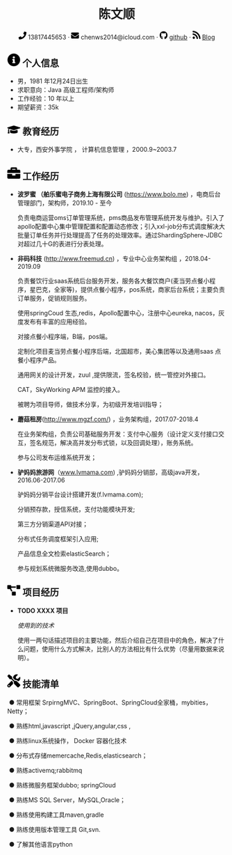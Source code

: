  <center>
     <h1>陈文顺</h1>
     <div>
         <span>
             <img src="assets/phone-solid.svg" width="18px">
             13817445653
         </span>
         ·
         <span>
             <img src="assets/envelope-solid.svg" width="18px">
             chenws2014@icloud.com
         </span>
         ·
         <span>
             <img src="assets/github-brands.svg" width="18px">
             <a href="https://github.com/cws1981">github</a>
         </span>
         ·
         <span>
             <img src="assets/rss-solid.svg" width="18px">
             <a href="https://www.cnblogs.com/wenshun/">Blog</a>
         </span>
     </div>
 </center>


 ## <img src="assets/info-circle-solid.svg" width="30px"> 个人信息 

 - 男，1981 年12月24日出生
 - 求职意向：Java 高级工程师/架构师
 - 工作经验：10 年以上
 - 期望薪资：35k

## <img src="assets/graduation-cap-solid.svg" width="30px"> 教育经历

- 大专，西安外事学院 ， 计算机信息管理 ，2000.9~2003.7

## <img src="assets/briefcase-solid.svg" width="30px"> 工作经历

- **波罗蜜 （舶乐蜜电子商务上海有限公司** (https://www.bolo.me) ，电商后台管理部门，架构师，2019.10 - 至今

   负责电商运营oms订单管理系统，pms商品发布管理系统开发与维护。引入了apollo配置中心集中管理配置和配置动态修改；引入xxl-job分布式调度解决大批量订单任务并行处理提高了任务的处理效率。通过ShardingSphere-JDBC 对超过几十G的表进行分表处理。
   
- **非码科技** (http://www.freemud.cn) ，专业中心业务架构组 ，2018.04-2019.09   

   负责餐饮行业saas系统后台服务开发，服务各大餐饮商户(麦当劳点餐小程序，星巴克，全家等)，提供点餐小程序，pos系统，商家后台系统；主要负责订单服务，促销规则服务。

   使用springCoud 生态,redis，Apollo配置中心，注册中心eureka, nacos，灰度发布有丰富的应用经验。

   对接点餐小程序端，B端，pos端。

   定制化项目麦当劳点餐小程序后端，北国超市，美心集团等以及通用saas 点餐小程序产品。

   通用网关的设计开发，zuul ,提供限流，签名校验，统一管控对外接口。

   CAT，SkyWorking APM 监控的接入。

   被聘为项目导师，做技术分享，为初级开发培训指导；

- **蘑菇租房**(http://www.mgzf.com/) ，业务架构组，2017.07-2018.4

    在业务架构组，负责公司基础服务开发：支付中心服务（设计定义支付接口交互，签名规范，解决高并发分布式锁，以及回调处理），账务系统。

    参与公司发布运维系统开发；

- **驴妈妈旅游网**（www.lvmama.com) ,驴妈妈分销部，高级java开发，2016.06-2017.06

   驴妈妈分销平台设计搭建开发(f.lvmama.com); 

   分销预存款，授信系统，支付功能模块开发; 

   第三方分销渠道API对接； 

   分布式任务调度框架引入应用; 

   产品信息全文检索elasticSearch； 

   参与规划系统微服务改造,使用dubbo。 

## <img src="assets/project-diagram-solid.svg" width="30px"> 项目经历

- **TODO XXXX 项目**

  *使用到的技术*

  使用一两句话描述项目的主要功能，然后介绍自己在项目中的角色，解决了什么问题，使用什么方式解决，比别人的方法相比有什么优势（尽量用数据来说明）。

## <img src="assets/tools-solid.svg" width="30px"> 技能清单

​	● 常用框架 SrpirngMVC、SpringBoot、SpringCloud全家桶，mybities，Netty；  

​	● 熟练html,javascript ,jQuery,angular,css ,  

​	● 熟练linux系统操作， Docker 容器化技术

​	● 分布式存储memercache,Redis,elasticsearch； 

​	● 熟练activemq;rabbitmq 

​	● 熟练微服务框架dubbo; springCloud

​	● 熟练MS SQL Server，MySQL,Oracle；  

​	● 熟练使用构建工具maven,gradle 

​	● 熟练使用版本管理工具 Git,svn.  

​	● 了解其他语言python

